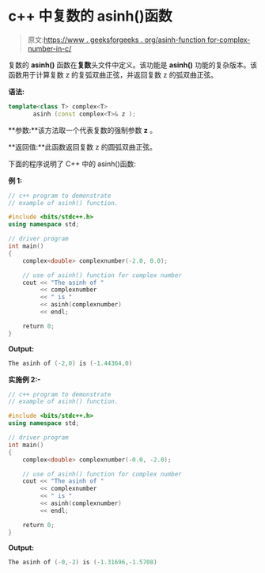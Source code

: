 # c++ 中复数的 asinh()函数

> 原文:[https://www . geeksforgeeks . org/asinh-function for-complex-number-in-c/](https://www.geeksforgeeks.org/asinh-function-for-complex-number-in-c/)

复数的 **asinh()** 函数在**复数**头文件中定义。该功能是 **asinh()** 功能的复杂版本。该函数用于计算复数 z 的复弧双曲正弦，并返回复数 z 的弧双曲正弦。

**语法:**

```cpp
template<class T> complex<T> 
       asinh (const complex<T>& z );

```

**参数:**该方法取一个代表复数的强制参数 **z** 。

**返回值:**此函数返回复数 z 的圆弧双曲正弦。

下面的程序说明了 C++ 中的 asinh()函数:

**例 1:**

```cpp
// c++ program to demonstrate
// example of asinh() function.

#include <bits/stdc++.h>
using namespace std;

// driver program
int main()
{
    complex<double> complexnumber(-2.0, 0.0);

    // use of asinh() function for complex number
    cout << "The asinh of "
         << complexnumber
         << " is "
         << asinh(complexnumber)
         << endl;

    return 0;
}
```

**Output:**

```cpp
The asinh of (-2,0) is (-1.44364,0)

```

**实施例 2:-**

```cpp
// c++ program to demonstrate
// example of asinh() function.

#include <bits/stdc++.h>
using namespace std;

// driver program
int main()
{
    complex<double> complexnumber(-0.0, -2.0);

    // use of asinh() function for complex number
    cout << "The asinh of "
         << complexnumber
         << " is "
         << asinh(complexnumber)
         << endl;

    return 0;
}
```

**Output:**

```cpp
The asinh of (-0,-2) is (-1.31696,-1.5708)

```